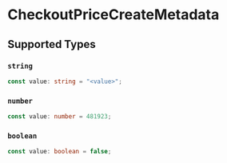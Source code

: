# CheckoutPriceCreateMetadata


## Supported Types

### `string`

```typescript
const value: string = "<value>";
```

### `number`

```typescript
const value: number = 481923;
```

### `boolean`

```typescript
const value: boolean = false;
```


